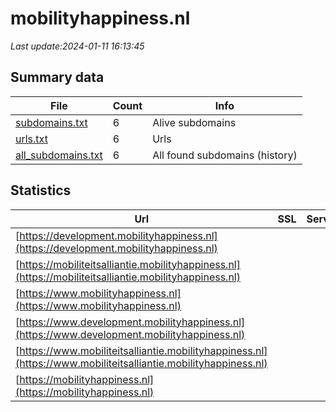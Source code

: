 # mobilityhappiness.nl
*Last update:2024-01-11 16:13:45*
## Summary data
| File       | Count | Info |
|------------|-------|------|
|[subdomains.txt](/data/mobilityhappiness/subdomains.txt)|6|Alive subdomains|
|[urls.txt](/data/mobilityhappiness/urls.txt)|6|Urls|
|[all_subdomains.txt](/data/mobilityhappiness/all_subdomains.txt)|6|All found subdomains (history)|
## Statistics
| Url | SSL | Server | Cookie | HSTS | CSP | XFO | XXP | RP | Tech |
|------------|-------|------|------|------|------|------|------|------|------|
|[https://development.mobilityhappiness.nl](https://development.mobilityhappiness.nl)| | | | | | | |:white_check_mark: |Nginx|
|[https://mobiliteitsalliantie.mobilityhappiness.nl](https://mobiliteitsalliantie.mobilityhappiness.nl)| | | | | | | |:white_check_mark: |Nginx|
|[https://www.mobilityhappiness.nl](https://www.mobilityhappiness.nl)| | | | | | | |:white_check_mark: |Nginx|
|[https://www.development.mobilityhappiness.nl](https://www.development.mobilityhappiness.nl)| | | | | | | |:white_check_mark: |Nginx|
|[https://www.mobiliteitsalliantie.mobilityhappiness.nl](https://www.mobiliteitsalliantie.mobilityhappiness.nl)| | | | | | | |:white_check_mark: |Nginx|
|[https://mobilityhappiness.nl](https://mobilityhappiness.nl)| | | | | | | |:white_check_mark: |Nginx|